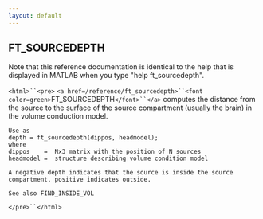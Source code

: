```yaml
---
layout: default
---
```


##  FT_SOURCEDEPTH

Note that this reference documentation is identical to the help that is displayed in MATLAB when you type "help ft_sourcedepth".

`<html>``<pre>`
    `<a href=/reference/ft_sourcedepth>``<font color=green>`FT_SOURCEDEPTH`</font>``</a>` computes the distance from the source to the surface of
    the source compartment (usually the brain) in the volume conduction model.
 
    Use as
    depth = ft_sourcedepth(dippos, headmodel);
    where
    dippos    =  Nx3 matrix with the position of N sources
    headmodel =  structure describing volume condition model
 
    A negative depth indicates that the source is inside the source
    compartment, positive indicates outside.
 
    See also FIND_INSIDE_VOL
`</pre>``</html>`

